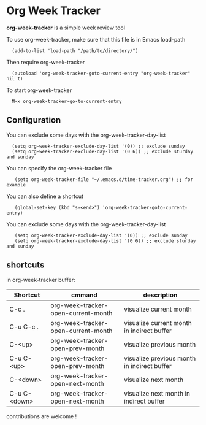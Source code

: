 # Org Week Tracker

**org-week-tracker** is a simple week review tool

To use org-week-tracker, make sure that this file is in Emacs load-path  
``` emacs-lisp
  (add-to-list 'load-path "/path/to/directory/")
```

Then require org-week-tracker  
``` emacs-lisp
  (autoload 'org-week-tracker-goto-current-entry "org-week-tracker" nil t)
```

To start org-week-tracker  
``` emacs-lisp
  M-x org-week-tracker-go-to-current-entry
```

## Configuration

You can exclude some days with the org-week-tracker-day-list  
``` emacs-lisp
  (setq org-week-tracker-exclude-day-list '(0)) ;; exclude sunday  
  (setq org-week-tracker-exclude-day-list '(0 6)) ;; exclude sturday and sunday
```
You can specify the org-week-tracker file
``` emacs-lisp
   (setq org-week-tracker-file "~/.emacs.d/time-tracker.org") ;; for example
```
You can also define a shortcut
``` emacs-lisp
   (global-set-key (kbd "s-<end>") 'org-week-tracker-goto-current-entry)
```
You can exclude some days with the org-week-tracker-day-list
``` emacs-lisp
   (setq org-week-tracker-exclude-day-list '(0)) ;; exclude sunday
   (setq org-week-tracker-exclude-day-list '(0 6)) ;; exclude sturday and sunday
```

## shortcuts
in org-week-tracker buffer:

| Shortcut       | cmmand                              | description                                 |
| -------------- | ----------------------------------- | ------------------------------------------- |
| C-c .          | org-week-tracker-open-current-month | visualize current month                     |
| C-u C-c .      | org-week-tracker-open-current-month | visualize current month in indirect buffer  |
| C-\<up\>       | org-week-tracker-open-prev-month    | visualize previous month                    |
| C-u C-\<up\>   | org-week-tracker-open-prev-month    | visualize previous month in indirect buffer |
| C-\<down\>     | org-week-tracker-open-next-month    | visualize next month                        |
| C-u C-\<down\> | org-week-tracker-open-next-month    | visualize next month in indirect buffer     |


contributions are welcome !
